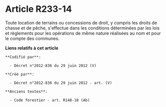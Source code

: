 # Article R233-14

Toute location de terrains ou concessions de droit, y compris les droits de chasse et de pêche, s'effectue dans les
conditions déterminées par les lois et règlements pour les opérations de même nature réalisées au nom et pour le compte des
communes.

**Liens relatifs à cet article**

	**Codifié par**:

	  - Décret n°2012-836 du 29 juin 2012 (V)

	**Créé par**:

	  - Décret n°2012-836 du 29 juin 2012 - art. (V)

	**Anciens textes**:

	  - Code forestier - art. R148-18 (Ab)
